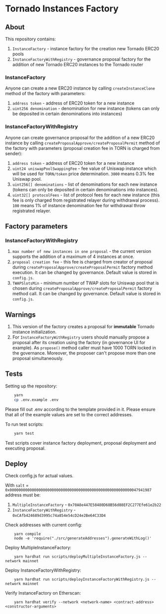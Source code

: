 # Tornado Instances Factory

## About

This repository contains:

1. `InstanceFactory` - instance factory for the creation new Tornado ERC20 pools
2. `InstanceFactoryWithRegistry` - governance proposal factory for the addition of new Tornado ERC20 instances to the Tornado router

### InstanceFactory

Anyone can create a new ERC20 instance by calling `createInstanceClone` method of the factory with parameters:

1. `address token` - address of ERC20 token for a new instance
2. `uint256 denomination` - denomination for new instance (tokens can only be deposited in certain denominations into instances)

### InstanceFactoryWithRegistry

Anyone can create governance proposal for the addition of a new ERC20 instance by calling `createProposalApprove/createProposalPermit` method of the factory with parameters (proposal creation fee in TORN is charged from sender):

1. `address token` - address of ERC20 token for a new instance
2. `uint24 uniswapPoolSwappingFee` - fee value of Uniswap instance which will be used for `TORN/token` price determination. `3000` means 0.3% fee Uniswap pool.
3. `uint256[] denominations` - list of denominations for each new instance (tokens can only be deposited in certain denominations into instances).
4. `uint32[] protocolFees` - list of protocol fees for each new instance (this fee is only charged from registrated relayer during withdrawal process). `100` means 1% of instance denomination fee for withdrawal throw registrated relayer.

## Factory parameters

### InstanceFactoryWithRegistry

1. `max number of new instances in one proposal` - the current version supports the addition of a maximum of 4 instances at once.
2. `proposal creation fee` - this fee is charged from creator of proposal during `createProposalApprove/createProposalPermit` factory method execution. It can be changed by governance. Default value is stored in `config.js`.
3. `TWAPSlotsMin` - minimum number of TWAP slots for Uniswap pool that is chosen during `createProposalApprove/createProposalPermit` factory method call. It can be changed by governance. Default value is stored in `config.js`.

## Warnings

1. This version of the factory creates a proposal for **immutable** Tornado instance initialization.
2. For `InstanceFactoryWithRegistry` users should manually propose a proposal after its creation using the factory (in governance UI for example). As `propose()` method caller must have 1000 TORN locked in the governance. Moreover, the proposer can't propose more than one proposal simultaneously.

## Tests

Setting up the repository:

```bash
    yarn
    cp .env.example .env
```

Please fill out .env according to the template provided in it. Please ensure that all of the example values are set to the correct addresses.

To run test scripts:

```bash
    yarn test
```

Test scripts cover instance factory deployment, proposal deployment and executing proposal.

## Deploy

Check config.js for actual values.

With `salt` = `0x0000000000000000000000000000000000000000000000000000000047941987` address must be:

1. `MultipleInstanceFactory` - `0x70A8e447E58480D68B56d88EF2C277Efe61e2b22`
2. `InstanceFactoryWithRegistry` - `0xCAfb424689d3995c74a854e54cD24e2Be64C33D4`

Check addresses with current config:

```shell
    yarn compile
    node -e 'require("./src/generateAddresses").generateWithLog()'
```

Deploy MultipleInstanceFactory:

```shell
    yarn hardhat run scripts/deployMultipleInstanceFactory.js --network mainnet
```

Deploy InstanceFactoryWithRegistry:

```shell
    yarn hardhat run scripts/deployInstanceFactoryWithRegistry.js --network mainnet
```

Verify InstanceFactory on Etherscan:

```
    yarn hardhat verify --network <network-name> <contract-address> <constructor-arguments>
```
